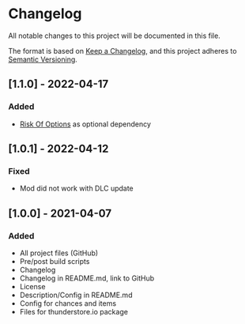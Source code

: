 # Changelog

All notable changes to this project will be documented in this file.

The format is based on [Keep a Changelog](https://keepachangelog.com/en/1.0.0/),
and this project adheres to [Semantic Versioning](https://semver.org/spec/v2.0.0.html).

## [1.1.0] - 2022-04-17
### Added
-  [Risk Of Options](https://thunderstore.io/package/Rune580/Risk_Of_Options/) as optional dependency

## [1.0.1] - 2022-04-12
### Fixed
-  Mod did not work with DLC update

## [1.0.0] - 2021-04-07
### Added
- All project files (GitHub)
- Pre/post build scripts
- Changelog
- Changelog in README.md, link to GitHub
- License
- Description/Config in README.md
- Config for chances and items
- Files for thunderstore.io package
